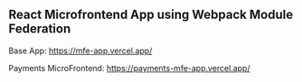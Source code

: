 ## React Microfrontend App using Webpack Module Federation

Base App: https://mfe-app.vercel.app/

Payments MicroFrontend: https://payments-mfe-app.vercel.app/